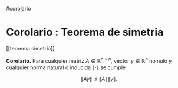 #corolario
# Corolario : Teorema de simetria

[[teorema simetria]]

**Corolario.** Para cualquier matriz $A \in \mathbb{R}^{n \times n}$, vector $y \in \mathbb{R}^n$ no nulo y cualquier norma natural o inducida $\| \cdot \|$ se cumple

$$
\|Ay\| \leq \|A\| \|y\|.
$$
